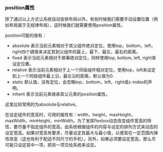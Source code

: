 ### position属性

除了通过以上方式让系统自动安排布局以外，有些时候我们需要手动设置位置（例如布局属于无规律布局），这时候我们就需要使用position属性。

position可能的值有：

* absolute 表示当前元素相对于其父组件绝对定位，使用top，bottom，left，right四个键值来决定其到父组件的最上，最下，最左，最右的距离。
* fixed 表示当前元素相对于屏幕绝对定位，同样使用top, bottom, left, right来设定位置。
* relative 表示当前元素相对于上一个同级组件相对定位，使用top，left来设定到上一个同级组件最上沿，最左沿的距离，默认值为0.
* static 默认值，没有定位，会忽略top，bottom，left，right或z-index的声明。
* inherit 表示当前元素继承其父元素的position属性。

这里比较常用的为absolute与relative。

在设定组件的宽高时，可用的属性有：width，height，maxHeight，maxWidth，minHeight，minWidth。为了发挥flexbox动态改变组件宽高的特性，要尽量不指定组件的宽高，由系统根据组件的内容与设定的排列方式来动态的设定宽高。如果对宽高有要求，尽量设定其最大与最小值，以便其在一定范围内弹性改变（这也有利于配适不同尺寸的手机）。另外，如果必须要设定宽高，那么尽可能只设定其中一项，把另一项交给系统来设定。